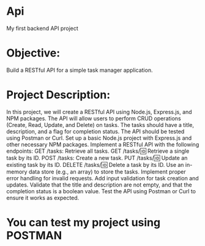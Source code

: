 # Api
My first backend API project
# Objective:
Build a RESTful API for a simple task manager application.

# Project Description:
In this project, we will create a RESTful API using Node.js, Express.js, and NPM packages. The API will allow users to perform CRUD operations (Create, Read, Update, and Delete) on tasks. The tasks should have a title, description, and a flag for completion status. The API should be tested using Postman or Curl.
Set up a basic Node.js project with Express.js and other necessary NPM packages.
Implement a RESTful API with the following endpoints:
GET /tasks: Retrieve all tasks.
GET /tasks/:id: Retrieve a single task by its ID.
POST /tasks: Create a new task.
PUT /tasks/:id: Update an existing task by its ID.
DELETE /tasks/:id: Delete a task by its ID.
Use an in-memory data store (e.g., an array) to store the tasks.
Implement proper error handling for invalid requests.
Add input validation for task creation and updates. Validate that the title and description are not empty, and that the completion status is a boolean value.
Test the API using Postman or Curl to ensure it works as expected.

# You can test my project using POSTMAN

